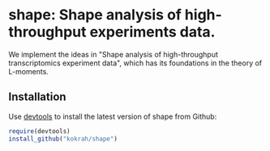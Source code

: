 shape: Shape analysis of high-throughput experiments data.
==========================================================

We implement the ideas in "Shape analysis 
of high-throughput transcriptomics experiment data", 
which has its foundations in the theory of L-moments.

## Installation

Use [devtools](https://github.com/hadley/devtools) to install the latest
version of shape from Github:

```r
require(devtools)
install_github("kokrah/shape")
```
